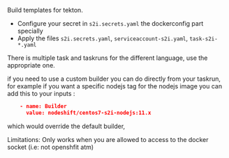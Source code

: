 Build templates for tekton.

* Configure your secret in `s2i.secrets.yaml` the dockerconfig part specially
* Apply the files `s2i.secrets.yaml`, `serviceaccount-s2i.yaml`, `task-s2i-*.yaml`

There is multiple task and taskruns for the different language, use the appropriate one.

if you need to use a custom builder you can do directly from your taskrun, for
example if you want a specific nodejs tag for the nodejs image you can
add this to your inputs :

```json
    - name: Builder
      value: nodeshift/centos7-s2i-nodejs:11.x
```

which would override the default builder,

Limitations: Only works when you are allowed to access to the docker socket (i.e: not openshfit atm)
